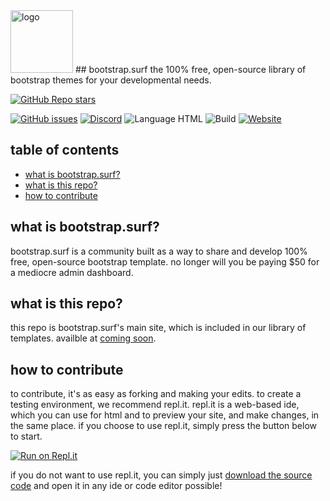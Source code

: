 <img src="http://blog.bootstrap.surf/content/images/2020/12/1k-logo-1.png" alt="logo" width="100" height="100" />
## bootstrap.surf 
the 100% free, open-source library of bootstrap themes for your developmental needs.

[![GitHub Repo stars](https://img.shields.io/github/stars/bootstrap-surf/bootstrap-surf?style=for-the-badge)](https://github.com/bootstrap-surf/bootstrap-surf/stargazers)

[![GitHub issues](https://img.shields.io/github/issues/bootstrap-surf/bootstrap-surf?style=for-the-badge)](https://github.com/bootstrap-surf/bootstrap-surf/issues) [![Discord](https://img.shields.io/discord/785242840363565088?logo=discord&style=for-the-badge)](https://discord.gg/raCmrsurvR) <!-- ![GitHub top language](https://img.shields.io/github/languages/top/bootstrap-surf/bootstrap-surf?style=for-the-badge)-->![Language HTML](https://img.shields.io/badge/lanuage-html-ff69b4?style=for-the-badge) ![Build](https://img.shields.io/github/workflow/status/bootstrap-surf/bootstrap-surf/%F0%9F%9A%80%20Deploy%20website%20on%20push?style=for-the-badge) [![Website](https://img.shields.io/website?down_color=red&down_message=offline&style=for-the-badge&up_color=green&up_message=live&url=https%3A%2F%2Fbootstrap.surf%2F)](https://bootstrap.surf)

## table of contents
- [what is bootstrap.surf?](#what-is-bootstrapsurf)
- [what is this repo?](#what-is-this-repo)
- [how to contribute](#how-to-contribute)

## what is bootstrap.surf?
bootstrap.surf is a community built as a way to share and develop 100% free, open-source bootstrap template. no longer will you be paying $50 for a mediocre admin dashboard.
## what is this repo?
this repo is bootstrap.surf's main site, which is included in our library of templates. availble at [coming soon]().
## how to contribute
to contribute, it's as easy as forking and making your edits. to create a testing environment, we recommend repl.it. repl.it is a web-based ide, which you can use for html and to preview your site, and make changes, in the same place. if you choose to use repl.it, simply press the button below to start.

[![Run on Repl.it](https://repl.it/badge/github/bootstrap-surf/bootstrap-surf)](https://repl.it/github/bootstrap-surf/bootstrap-surf)

if you do not want to use repl.it, you can simply just [download the source code](https://github.com/bootstrap-surf/bootstrap-surf/archive/main.zip) and open it in any ide or code editor possible!
